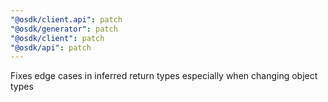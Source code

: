 ```yaml
---
"@osdk/client.api": patch
"@osdk/generator": patch
"@osdk/client": patch
"@osdk/api": patch
---
```


Fixes edge cases in inferred return types especially when changing object types
